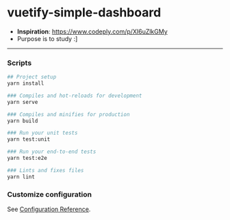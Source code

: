# vuetify-simple-dashboard

- **Inspiration**: https://www.codeply.com/p/XI6uZlkGMy
- Purpose is to study :] <!-- always :D -->

---

### Scripts

```bash
## Project setup
yarn install

### Compiles and hot-reloads for development
yarn serve

### Compiles and minifies for production
yarn build

### Run your unit tests
yarn test:unit

### Run your end-to-end tests
yarn test:e2e

### Lints and fixes files
yarn lint
```

### Customize configuration
See [Configuration Reference](https://cli.vuejs.org/config/).


<!--
sources:
https://dev.to/codeply/making-a-vuetify-dashboard-template-1c9d
https://mailchimp.com/pt-br/help/add-a-signup-form-to-your-website/
-->
